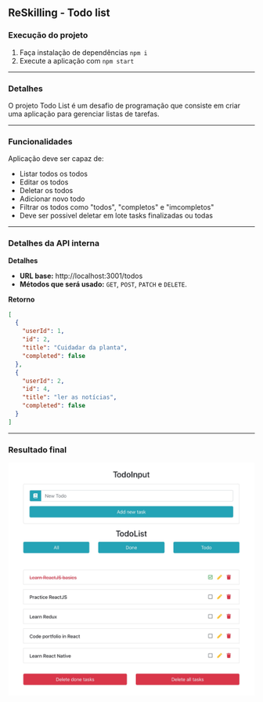 ## ReSkilling - Todo list

### Execução do projeto

1. Faça instalação de dependências `npm i`
2. Execute a aplicação com `npm start`

---
### Detalhes
O projeto Todo List é um desafio de programação que consiste em criar uma aplicação para gerenciar listas de tarefas.

---
### Funcionalidades

Aplicação deve ser capaz de:

- Listar todos os todos
- Editar os todos
- Deletar os todos
- Adicionar novo todo
- Filtrar os todos como "todos", "completos" e "imcompletos"
- Deve ser possivel deletar em lote tasks finalizadas ou todas

---
### Detalhes da API interna

**Detalhes**

- **URL base:** http://localhost:3001/todos
- **Métodos que será usado:** `GET`, `POST`, `PATCH` e `DELETE`.

**Retorno**

```json
[
  {
    "userId": 1,
    "id": 2,
    "title": "Cuidadar da planta",
    "completed": false
  },
  {
    "userId": 2,
    "id": 4,
    "title": "ler as notícias",
    "completed": false
  }
]
```

---
### Resultado final
![Todo list](./resources/todolist.jpg)